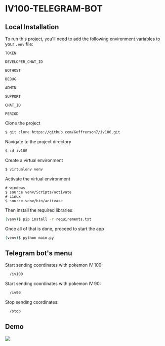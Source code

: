 # IV100-TELEGRAM-BOT

## Local Installation

To run this project, you'll need to add the following environment variables to your `.env` file:

`TOKEN`

`DEVELOPER_CHAT_ID`

`BOTHOST`

`DEBUG`

`ADMIN`

`SUPPORT`

`CHAT_ID`

`PERIOD`

Clone the project

```bash
$ git clone https://github.com/Geffrerson7/iv100.git
```

Navigate to the project directory

```bash
$ cd iv100
```

Create a virtual environment

```sh
$ virtualenv venv
```

Activate the virtual environment

```
# windows
$ source venv/Scripts/activate
# Linux
$ source venv/bin/activate
```

Then install the required libraries:

```sh
(venv)$ pip install -r requirements.txt
```

Once all of that is done, proceed to start the app

```bash
(venv)$ python main.py
```

## Telegram bot's menu

Start sending coordinates with pokemon IV 100:

```bash
  /iv100
```

Start sending coordinates with pokemon IV 90:

```bash
  /iv90
```

Stop sending coordinates:
```bash
  /stop
```

## Demo

[![](https://markdown-videos-api.jorgenkh.no/youtube/JmVROMN3D1s)](https://youtu.be/JmVROMN3D1s "IV 100 Telegram Bot Demo Video")